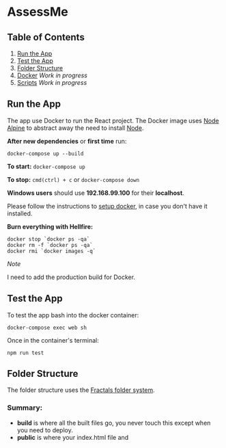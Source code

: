 # AssessMe

## Table of Contents
1. [Run the App](#run-the-app)
2. [Test the App](#test-the-app)
3. [Folder Structure](#folder-structure)
4. [Docker](#docker) *Work in progress*
5. [Scripts](#scripts) *Work in progress*

## Run the App
The app use Docker to run the React project. The Docker image uses [Node Alpine](https://hub.docker.com/_/node/) to abstract away the need to install [Node](https://nodejs.org/en/).

**After new dependencies** or **first time** run: 

``docker-compose up --build``

**To start:**
``docker-compose up``

**To stop:**
``cmd(ctrl) + c`` or ``docker-compose down``

**Windows users** should use **192.168.99.100** for their **localhost**.

Please follow the instructions to [setup docker](#docker), in case you don't have it installed.

**Burn everything with Hellfire:**
```
docker stop `docker ps -qa`
docker rm -f `docker ps -qa`
docker rmi `docker images -q`
```

*Note*

I need to add the production build for Docker.

## Test the App

To test the app bash into the docker container:

``docker-compose exec web sh``

Once in the container's terminal:

``npm run test``

## Folder Structure

The folder structure uses the [Fractals folder system](https://hackernoon.com/fractal-a-react-app-structure-for-infinite-scale-4dab943092af).

### Summary:

- **build** is where all the built files go, you never touch this except when you need to deploy.
- **public** is where your index.html file and <script src> assets go. (They automatically get copied to build while using create-react-app)
src is where you code.
- **src.pages** are the root level components, ones which are directly mounted on level 1 routes. (Ex. if you have a route called /login that mounts a Login component, then Login.js will be present in pages directory).
- **src.modules** handles your state (actions + reducers using ducks file structure).
- **src.components** have shared components, like Button, Input etc.
- **src.utils** have utilities like your API wrapper, date utils, string utils etc.
- **config** is where you store your environment variables like API endpoints. Don’t commit this to git.
- **store** initializes the redux store.
- **index** registers the routes and renders the app.

## Docker

To start:

``docker-compose up``

To stop:

``docker-compose down``

### Disclaimer!

A major difference between Docker for Mac vs. Docker for Windows is that you **will not be able to use localhost anymore**! See [Note](#note)

### Mac Users

Mac users should visit [docker](https://www.docker.com/get-started) and download the **Docker CE**.
Click on your appropriate OS, next you will be taken to the [store](https://hub.docker.com/editions/community/docker-ce-desktop-windows). Click on the **Please Login to Download** button and sign up for a docker account.

### Windows Users

If you are a Windows Home user, you will not be able install the Docker for Windows Desktop edition, as it requires Hyper-V virtualization. This is supported only by Windows Professional and Enterprise editions.

Windows Home users will need to install Docker Toolbox which uses VirtualBox instead. Please follow the instructions below for installation:

[Docker Toolbox](https://docs.docker.com/toolbox/toolbox_install_windows/)

You may also need to enable virtualization in your computer's BIOS settings. This will be different for each manufacturer, please refer to their documentation on which keys to use to access these settings on reboot.

#### Note

As mentioned before to access **localhost** on Windows use **192.168.99.100**

You'll also notice a ``.env`` file inside the root directory, this is to enable **Hot Module Reloading** for Windows users!

## Scripts

This project was bootstrapped with [Create React App](https://github.com/facebook/create-react-app).

In the project directory, you can run:

### `npm start`

Runs the app in the development mode.<br>
Open [http://localhost:3000](http://localhost:3000) to view it in the browser.

The page will reload if you make edits.<br>
You will also see any lint errors in the console.

### `npm test`

Launches the test runner in the interactive watch mode.<br>
See the section about [running tests](https://facebook.github.io/create-react-app/docs/running-tests) for more information.

### `npm run build`

Builds the app for production to the `build` folder.<br>
It correctly bundles React in production mode and optimizes the build for the best performance.

The build is minified and the filenames include the hashes.<br>
Your app is ready to be deployed!

See the section about [deployment](https://facebook.github.io/create-react-app/docs/deployment) for more information.

### `npm run eject`

**Note: this is a one-way operation. Once you `eject`, you can’t go back!**

If you aren’t satisfied with the build tool and configuration choices, you can `eject` at any time. This command will remove the single build dependency from your project.

Instead, it will copy all the configuration files and the transitive dependencies (Webpack, Babel, ESLint, etc) right into your project so you have full control over them. All of the commands except `eject` will still work, but they will point to the copied scripts so you can tweak them. At this point you’re on your own.

You don’t have to ever use `eject`. The curated feature set is suitable for small and middle deployments, and you shouldn’t feel obligated to use this feature. However we understand that this tool wouldn’t be useful if you couldn’t customize it when you are ready for it.

## Learn More

You can learn more in the [Create React App documentation](https://facebook.github.io/create-react-app/docs/getting-started).

To learn React, check out the [React documentation](https://reactjs.org/).

### Code Splitting

This section has moved here: https://facebook.github.io/create-react-app/docs/code-splitting

### Analyzing the Bundle Size

This section has moved here: https://facebook.github.io/create-react-app/docs/analyzing-the-bundle-size

### Making a Progressive Web App

This section has moved here: https://facebook.github.io/create-react-app/docs/making-a-progressive-web-app

### Advanced Configuration

This section has moved here: https://facebook.github.io/create-react-app/docs/advanced-configuration

### Deployment

This section has moved here: https://facebook.github.io/create-react-app/docs/deployment

### `npm run build` fails to minify

This section has moved here: https://facebook.github.io/create-react-app/docs/troubleshooting#npm-run-build-fails-to-minify

## Troubleshooting

### Bash for Windows

Enable Developer Mode on a Windows machine and to get Bash enabled: [Read](https://stackoverflow.com/questions/36352627/how-to-enable-bash-in-windows-10-developer-preview/45010794#45010794)
